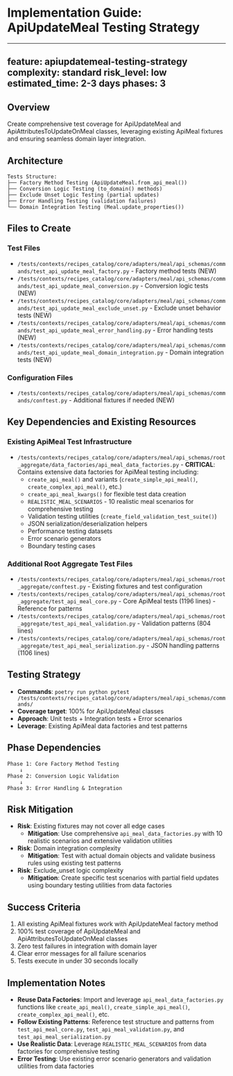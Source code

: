 # Implementation Guide: ApiUpdateMeal Testing Strategy

---
feature: apiupdatemeal-testing-strategy
complexity: standard
risk_level: low
estimated_time: 2-3 days
phases: 3
---

## Overview
Create comprehensive test coverage for ApiUpdateMeal and ApiAttributesToUpdateOnMeal classes, leveraging existing ApiMeal fixtures and ensuring seamless domain layer integration.

## Architecture
```
Tests Structure:
├── Factory Method Testing (ApiUpdateMeal.from_api_meal())
├── Conversion Logic Testing (to_domain() methods)
├── Exclude Unset Logic Testing (partial updates)
├── Error Handling Testing (validation failures)
└── Domain Integration Testing (Meal.update_properties())
```

## Files to Create
### Test Files
- `/tests/contexts/recipes_catalog/core/adapters/meal/api_schemas/commands/test_api_update_meal_factory.py` - Factory method tests (NEW)
- `/tests/contexts/recipes_catalog/core/adapters/meal/api_schemas/commands/test_api_update_meal_conversion.py` - Conversion logic tests (NEW)
- `/tests/contexts/recipes_catalog/core/adapters/meal/api_schemas/commands/test_api_update_meal_exclude_unset.py` - Exclude unset behavior tests (NEW)
- `/tests/contexts/recipes_catalog/core/adapters/meal/api_schemas/commands/test_api_update_meal_error_handling.py` - Error handling tests (NEW)
- `/tests/contexts/recipes_catalog/core/adapters/meal/api_schemas/commands/test_api_update_meal_domain_integration.py` - Domain integration tests (NEW)

### Configuration Files
- `/tests/contexts/recipes_catalog/core/adapters/meal/api_schemas/commands/conftest.py` - Additional fixtures if needed (NEW)

## Key Dependencies and Existing Resources
### Existing ApiMeal Test Infrastructure
- `/tests/contexts/recipes_catalog/core/adapters/meal/api_schemas/root_aggregate/data_factories/api_meal_data_factories.py` - **CRITICAL**: Contains extensive data factories for ApiMeal testing including:
  - `create_api_meal()` and variants (`create_simple_api_meal()`, `create_complex_api_meal()`, etc.)
  - `create_api_meal_kwargs()` for flexible test data creation
  - `REALISTIC_MEAL_SCENARIOS` - 10 realistic meal scenarios for comprehensive testing
  - Validation testing utilities (`create_field_validation_test_suite()`)
  - JSON serialization/deserialization helpers
  - Performance testing datasets
  - Error scenario generators
  - Boundary testing cases

### Additional Root Aggregate Test Files
- `/tests/contexts/recipes_catalog/core/adapters/meal/api_schemas/root_aggregate/conftest.py` - Existing fixtures and test configuration
- `/tests/contexts/recipes_catalog/core/adapters/meal/api_schemas/root_aggregate/test_api_meal_core.py` - Core ApiMeal tests (1196 lines) - Reference for patterns
- `/tests/contexts/recipes_catalog/core/adapters/meal/api_schemas/root_aggregate/test_api_meal_validation.py` - Validation patterns (804 lines)
- `/tests/contexts/recipes_catalog/core/adapters/meal/api_schemas/root_aggregate/test_api_meal_serialization.py` - JSON handling patterns (1106 lines)

## Testing Strategy
- **Commands**: `poetry run python pytest /tests/contexts/recipes_catalog/core/adapters/meal/api_schemas/commands/`
- **Coverage target**: 100% for ApiUpdateMeal classes
- **Approach**: Unit tests + Integration tests + Error scenarios
- **Leverage**: Existing ApiMeal data factories and test patterns

## Phase Dependencies
```
Phase 1: Core Factory Method Testing
    ↓
Phase 2: Conversion Logic Validation  
    ↓
Phase 3: Error Handling & Integration
```

## Risk Mitigation
- **Risk**: Existing fixtures may not cover all edge cases
  - **Mitigation**: Use comprehensive `api_meal_data_factories.py` with 10 realistic scenarios and extensive validation utilities
- **Risk**: Domain integration complexity
  - **Mitigation**: Test with actual domain objects and validate business rules using existing test patterns
- **Risk**: Exclude_unset logic complexity
  - **Mitigation**: Create specific test scenarios with partial field updates using boundary testing utilities from data factories

## Success Criteria
1. All existing ApiMeal fixtures work with ApiUpdateMeal factory method
2. 100% test coverage of ApiUpdateMeal and ApiAttributesToUpdateOnMeal classes
3. Zero test failures in integration with domain layer
4. Clear error messages for all failure scenarios
5. Tests execute in under 30 seconds locally

## Implementation Notes
- **Reuse Data Factories**: Import and leverage `api_meal_data_factories.py` functions like `create_api_meal()`, `create_simple_api_meal()`, `create_complex_api_meal()`, etc.
- **Follow Existing Patterns**: Reference test structure and patterns from `test_api_meal_core.py`, `test_api_meal_validation.py`, and `test_api_meal_serialization.py`
- **Use Realistic Data**: Leverage `REALISTIC_MEAL_SCENARIOS` from data factories for comprehensive testing
- **Error Testing**: Use existing error scenario generators and validation utilities from data factories 